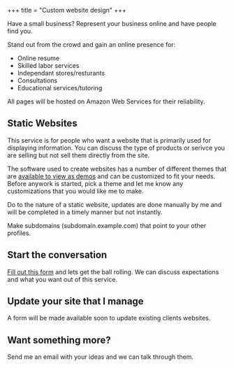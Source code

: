 +++
title = "Custom website design"
+++

Have a small business? Represent your business online and have people find you.

<!--more-->

Stand out from the crowd and gain an online presence for:

 * Online resume
 * Skilled labor services
 * Independant stores/resturants
 * Consultations
 * Educational services/tutoring

All pages will be hosted on Amazon Web Services for their reliability.

## Static Websites
This service is for people who want a website that is primarily used for displaying information. You can discuss the type of products or serivce you are selling but not sell them directly from the site.

The software used to create websites has a number of different themes that are [available to view as demos](https://themes.gohugo.io/) and can be customized to fit your needs. Before anywork is started, pick a theme and let me know any customizations that you would like me to make.

Do to the nature of a static website, updates are done manually by me and will be completed in a timely manner but not instantly.

Make subdomains (subdomain.example.com) that point to your other profiles.

## Start the conversation
[Fill out this form](https://goo.gl/forms/7dfK0CXto9na6q1h1) and lets get the ball rolling. We can discuss expectations and what you want out of this service.

## Update your site that I manage
A form will be made available soon to update existing clients websites.

## Want something more?
Send me an email with your ideas and we can talk through them.
